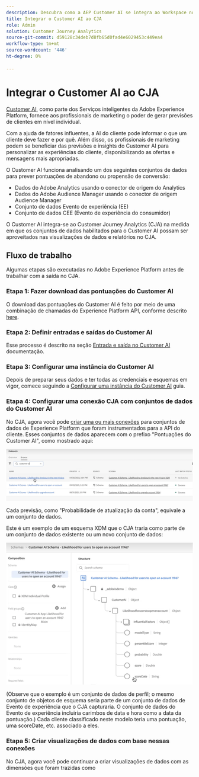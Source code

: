 ```yaml
---
description: Descubra como a AEP Customer AI se integra ao Workspace no CJA.
title: Integrar o Customer AI ao CJA
role: Admin
solution: Customer Journey Analytics
source-git-commit: d59128c34deb7d8fb65d0fad4e6029453c449ea4
workflow-type: tm+mt
source-wordcount: '446'
ht-degree: 0%

---
```



# Integrar o Customer AI ao CJA

[Customer AI](https://experienceleague.adobe.com/docs/experience-platform/intelligent-services/customer-ai/overview.html?lang=en), como parte dos Serviços inteligentes da Adobe Experience Platform, fornece aos profissionais de marketing o poder de gerar previsões de clientes em nível individual.

Com a ajuda de fatores influentes, a AI do cliente pode informar o que um cliente deve fazer e por quê. Além disso, os profissionais de marketing podem se beneficiar das previsões e insights do Customer AI para personalizar as experiências do cliente, disponibilizando as ofertas e mensagens mais apropriadas.

O Customer AI funciona analisando um dos seguintes conjuntos de dados para prever pontuações de abandono ou propensão de conversão:

* Dados do Adobe Analytics usando o conector de origem do Analytics
* Dados do Adobe Audience Manager usando o conector de origem Audience Manager
* Conjunto de dados Evento de experiência (EE)
* Conjunto de dados CEE (Evento de experiência do consumidor)

O Customer AI integra-se ao Customer Journey Analytics (CJA) na medida em que os conjuntos de dados habilitados para o Customer AI possam ser aproveitados nas visualizações de dados e relatórios no CJA.

## Fluxo de trabalho

Algumas etapas são executadas no Adobe Experience Platform antes de trabalhar com a saída no CJA.

### Etapa 1: Fazer download das pontuações do Customer AI

O download das pontuações do Customer AI é feito por meio de uma combinação de chamadas do Experience Platform API, conforme descrito [here](https://experienceleague.adobe.com/docs/experience-platform/intelligent-services/customer-ai/getting-started.html?lang=en#downloading-customer-ai-scores).

### Etapa 2: Definir entradas e saídas do Customer AI

Esse processo é descrito na seção [Entrada e saída no Customer AI](https://experienceleague.adobe.com/docs/experience-platform/intelligent-services/customer-ai/input-output.html?lang=en) documentação.

### Etapa 3: Configurar uma instância do Customer AI

Depois de preparar seus dados e ter todas as credenciais e esquemas em vigor, comece seguindo a [Configurar uma instância do Customer AI](https://experienceleague.adobe.com/docs/experience-platform/intelligent-services/customer-ai/user-guide/configure.html?lang=en) guia.

### Etapa 4: Configurar uma conexão CJA com conjuntos de dados do Customer AI

No CJA, agora você pode [criar uma ou mais conexões](/help/connections/create-connection.md) para conjuntos de dados de Experience Platform que foram instrumentados para a API do cliente. Esses conjuntos de dados aparecem com o prefixo &quot;Pontuações do Customer AI&quot;, como mostrado aqui:

![Pontuações de CAI](assets/cai-scores.png)

Cada previsão, como &quot;Probabilidade de atualização da conta&quot;, equivale a um conjunto de dados.

Este é um exemplo de um esquema XDM que o CJA traria como parte de um conjunto de dados existente ou um novo conjunto de dados:

![Esquema CAI](assets/cai-schema.png)

(Observe que o exemplo é um conjunto de dados de perfil; o mesmo conjunto de objetos de esquema seria parte de um conjunto de dados de Evento de experiência que o CJA capturaria. O conjunto de dados do Evento de experiência incluiria carimbos de data e hora como a data da pontuação.) Cada cliente classificado neste modelo teria uma pontuação, uma scoreDate, etc. associado a eles.

### Etapa 5: Criar visualizações de dados com base nessas conexões

No CJA, agora você pode continuar a criar visualizações de dados com as dimensões que foram trazidas como